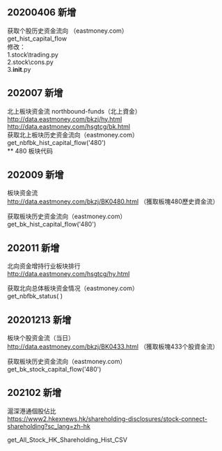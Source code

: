 ## 20200406 新增
获取个股历史资金流向    （eastmoney.com）  
get_hist_capital_flow  
修改：  
1.stock\trading.py   
2.stock\cons.py   
3.__init__.py  

## 202007 新增  
北上板块资金流       northbound-funds（北上資金）  
http://data.eastmoney.com/bkzj/hy.html  
http://data.eastmoney.com/hsgtcg/bk.html  
获取北上板块历史资金流向（eastmoney.com）  
get_nbfbk_hist_capital_flow('480')  
** 480 板块代码


## 202009 新增  
板块资金流  
http://data.eastmoney.com/bkzj/BK0480.html  （獲取板塊480歷史資金流）  

获取板块历史资金流向（eastmoney.com）    
get_bk_hist_capital_flow('480')      



## 202011 新增  
北向资金增持行业板块排行  
http://data.eastmoney.com/hsgtcg/hy.html  

获取北向总体板块资金情况（eastmoney.com）    
get_nbfbk_status( )   


## 20201213 新增  
板块个股资金流（当日）     
http://data.eastmoney.com/bkzj/BK0433.html  （獲取板塊433个股資金流）    

获取板块历史资金流向（eastmoney.com）    
get_bk_stock_capital_flow('480')      


## 202102 新增  
滬深港通個股佔比     
https://www2.hkexnews.hk/shareholding-disclosures/stock-connect-shareholding?sc_lang=zh-hk
    
get_All_Stock_HK_Shareholding_Hist_CSV    
